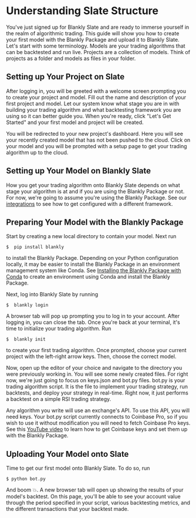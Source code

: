 # Understanding Slate Structure

You've just signed up for Blankly Slate and are ready to immerse yourself in the realm of algorithmic trading. This guide will show you how to create your first model with the Blankly Package and upload it to Blankly Slate.
Let's start with some terminology. Models are your trading algorithms that can be backtested and run live. Projects are a collection of models. Think of projects as a folder and models as files in your folder.

## Setting up Your Project on Slate

After logging in, you will be greeted with a welcome screen prompting you to create your project and model. Fill out the name and description of your first project and model. Let our system know what stage you are in with building your trading algorithm and what backtesting framework you are using so it can better guide you. When you're ready, click \"Let's Get Started\" and your first model and project will be created.

You will be redirected to your new project's dashboard. Here you will see your recently created model that has not been pushed to the cloud. Click on your model and you will be prompted with a setup page to get your trading algorithm up to the cloud.

## Setting up Your Model on Blankly Slate

How you get your trading algorithm onto Blankly Slate depends on what stage your algorithm is at and if you are using the Blankly Package or not. For now, we're going to assume you're using the Blankly Package. See our [integrations](/integrations/backtestingpy) to see how to get configured with a different framework.

 ## Preparing Your Model with the Blankly Package

Start by creating a new local directory to contain your model. Next run 

```shell
$  pip install blankly
```
to install the Blankly Package. Depending on your Python configuration locally, it may be easier to install the Blankly Package in an environment management system like Conda. See [Installing the Blankly Package with Conda](https://docs.blankly.finance/getting-started/installation) to create an environment using Conda and install the Blankly Package.

Next, log into Blankly Slate by running 
```shell
$  blankly login
```
A browser tab will pop up prompting you to log in to your account. After logging in, you can close the tab. Once you're back at your terminal, it's time to initialize your trading algorithm. Run
```shell
$  blankly init
```
to create your first trading algorithm. Once prompted, choose your current project with the left-right arrow keys. Then, choose the correct model.

Now, open up the editor of your choice and navigate to the directory you were previously working in. You will see some newly created files. For right now, we're just going to focus on keys.json and bot.py files. bot.py is your trading algorithm script. It is the file to implement your trading strategy, run backtests, and deploy your strategy in real-time. Right now, it just performs a backtest on a simple RSI trading strategy. 

Any algorithm you write will use an exchange's API. To use this API, you will need keys. Your bot.py script currently connects to Coinbase Pro, so if you wish to use it without modification you will need to fetch Coinbase Pro keys. See this [YouTube video](https://www.youtube.com/watch?v=8A-JpVojRvM) to learn how to get Coinbase keys and set them up with the Blankly Package. 

## Uploading Your Model onto Slate

Time to get our first model onto Blankly Slate. To do so, run
``` shell
$ python bot.py
```

And boom 💥. A new browser tab will open up showing the results of your model's backtest. On this page, you'll be able to see your account value through the period specified in your script, various backtesting metrics, and the different transactions that your backtest made.